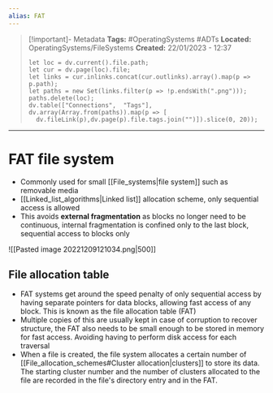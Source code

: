 ```yaml
---
alias: FAT
---
```

> [!important]- Metadata
> **Tags:** #OperatingSystems #ADTs 
> **Located:** OperatingSystems/FileSystems
> **Created:** 22/01/2023 - 12:37
> ```dataviewjs
>let loc = dv.current().file.path;
>let cur = dv.page(loc).file;
>let links = cur.inlinks.concat(cur.outlinks).array().map(p => p.path);
>let paths = new Set(links.filter(p => !p.endsWith(".png")));
>paths.delete(loc);
>dv.table(["Connections",  "Tags"], dv.array(Array.from(paths)).map(p => [
>   dv.fileLink(p),dv.page(p).file.tags.join("")]).slice(0, 20));
> ```

___
# FAT file system
- Commonly used for small [[File_systems|file system]] such as removable media
- [[Linked_list_algorithms|Linked list]] allocation scheme, only sequential access is allowed
- This avoids **external fragmentation** as blocks no longer need to be continuous, internal fragmentation is confined only to the last block, sequential access to blocks only

![[Pasted image 20221209121034.png|500]]
## File allocation table
- FAT systems get around the speed penalty of only sequential access by having separate pointers for data blocks, allowing fast access of any block. This is known as the file allocation table (FAT)
- Multiple copies of this are usually kept in case of corruption to recover structure, the FAT also needs to be small enough to be stored in memory for fast access. Avoiding having to perform disk access for each traversal
- When a file is created, the file system allocates a certain number of [[File_allocation_schemes#Cluster allocation|clusters]] to store its data. The starting cluster number and the number of clusters allocated to the file are recorded in the file's directory entry and in the FAT.